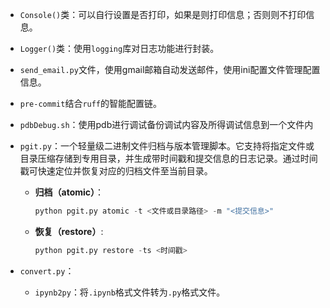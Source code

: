 - `Console()`类：可以自行设置是否打印，如果是则打印信息；否则则不打印信息。

- `Logger()`类：使用`logging`库对日志功能进行封装。

- `send_email.py`文件，使用gmail邮箱自动发送邮件，使用ini配置文件管理配置信息。

- `pre-commit`结合`ruff`的智能配置链。

- `pdbDebug.sh`：使用pdb进行调试备份调试内容及所得调试信息到一个文件内

- `pgit.py`：一个轻量级二进制文件归档与版本管理脚本。它支持将指定文件或目录压缩存储到专用目录，并生成带时间戳和提交信息的日志记录。通过时间戳可快速定位并恢复对应的归档文件至当前目录。

  - **归档（atomic）**：

    ```python
    python pgit.py atomic -t <文件或目录路径> -m "<提交信息>"
    ```

  - **恢复（restore）**:

    ```python
    python pgit.py restore -ts <时间戳>
    ```

- `convert.py`：

  - `ipynb2py`：将`.ipynb`格式文件转为`.py`格式文件。
